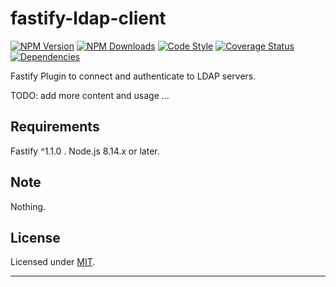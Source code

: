# fastify-ldap-client

  [![NPM Version](https://img.shields.io/npm/v/fastify-ldap-client.svg?style=flat)](https://npmjs.org/package/fastify-ldap-client/)
  [![NPM Downloads](https://img.shields.io/npm/dm/fastify-ldap-client.svg?style=flat)](https://npmjs.org/package/fastify-ldap-client/)
  [![Code Style](https://img.shields.io/badge/code%20style-standard-brightgreen.svg?style=flat)](http://standardjs.com/)
  [![Coverage Status](https://coveralls.io/repos/github/smartiniOnGitHub/fastify-ldap-client/badge.svg?branch=master)](https://coveralls.io/github/smartiniOnGitHub/fastify-ldap-client/?branch=master)
  [![Dependencies](https://david-dm.org/smartiniOnGitHub/fastify-ldap-client.svg)](https://david-dm.org/smartiniOnGitHub/fastify-ldap-client.svg)

Fastify Plugin to connect and authenticate to LDAP servers.

TODO: add more content and usage ...


## Requirements

Fastify ^1.1.0 .
Node.js 8.14.x or later.


## Note

Nothing.


## License

Licensed under [MIT](./LICENSE).

----
